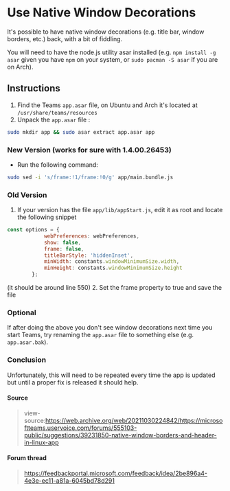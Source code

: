 # Use Native Window Decorations

It's possible to have native window decorations (e.g. title bar, window borders, etc.) back, with a bit of fiddling.

You will need to have the node.js utility asar installed (e.g. `npm install -g asar` given you have `npm` on your system, or `sudo pacman -S asar` if you are on Arch).

## Instructions

1. Find the Teams `app.asar` file, on Ubuntu and Arch it's located at `/usr/share/teams/resources`
2. Unpack the `app.asar` file :
``` sh
sudo mkdir app && sudo asar extract app.asar app
```

### New Version (works for sure with 1.4.00.26453)
- Run the following command:
``` sh
sudo sed -i 's/frame:!1/frame:!0/g' app/main.bundle.js
```

### Old Version
1. If your version has the file `app/lib/appStart.js`, edit it as root and locate the following snippet
``` js
const options = {
            webPreferences: webPreferences,
            show: false,
            frame: false,
            titleBarStyle: 'hiddenInset',
            minWidth: constants.windowMinimumSize.width,
            minHeight: constants.windowMinimumSize.height
        };
```
(it should be around line 550)
2. Set the frame property to true and save the file

### Optional
If after doing the above you don't see window decorations next time you start Teams, try renaming the `app.asar` file to something else (e.g. `app.asar.bak`).

### Conclusion
Unfortunately, this will need to be repeated every time the app is updated but until a proper fix is released it should help.

#### Source
> view-source:https://web.archive.org/web/20211030224842/https://microsoftteams.uservoice.com/forums/555103-public/suggestions/39231850-native-window-borders-and-header-in-linux-app
#### Forum thread
> https://feedbackportal.microsoft.com/feedback/idea/2be896a4-4e3e-ec11-a81a-6045bd78d291
